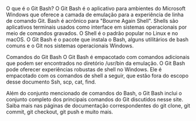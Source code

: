 O que é o Git Bash?
O Git Bash é o aplicativo para ambientes do Microsoft Windows que oferece a camada de emulação para a experiência de linha de comando Git. Bash é acrônico para "Bourne Again Shell". Shells são aplicativos terminais usados como interface em sistemas operacionais por meio de comandos gravados. O Shell é o padrão popular no Linux e no macOS. O Git Bash é o pacote que instala o Bash, alguns utilitários de bash comuns e o Git nos sistemas operacionais Windows.

Comandos do Git Bash
O Git Bash é empacotado com comandos adicionais que podem ser encontrados no diretório /usr/bin da emulação. O Git Bash pode oferecer experiências robustas de shell no Windows. Ele é empacotado com os comandos de shell a seguir, que estão fora do escopo desse documento Ssh, scp, cat, find.

Além do conjunto mencionado de comandos do Bash, o Git Bash inclui o conjunto completo dos principais comandos do Git discutidos nesse site. Saiba mais nas páginas de documentação correspondentes do git clone, git commit, git checkout, git push e muito mais.
